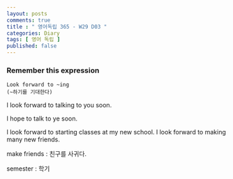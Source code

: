 ```yaml
---
layout: posts
comments: true
title : " 영어독립 365 - W29 D03 "
categories: Diary
tags: [ 영어 독립 ]
published: false
---
```


### Remember this expression

```text
Look forward to ~ing
(~하기를 기대한다)
```

I look forward to talking to you soon.

I hope to talk to ye soon.

I look forward to starting classes at my new school. I look forward to making many new friends.

make friends
 : 친구를 사귀다.

semester
 : 학기
